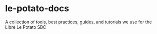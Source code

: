 # le-potato-docs
A collection of tools, best practices, guides, and tutorials we use for the Libre Le Potato SBC
